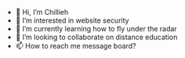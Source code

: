 - 👋 Hi, I’m Chillieh
- 👀 I’m interested in website security
- 🌱 I’m currently learning how to fly under the radar
- 💞️ I’m looking to collaborate on distance education 
- 📫 How to reach me message board?

<!---
ElyssaD/ElyssaD is a ✨ special ✨ repository because its `README.md` (this file) appears on your GitHub profile.
You can click the Preview link to take a look at your changes.
--->
